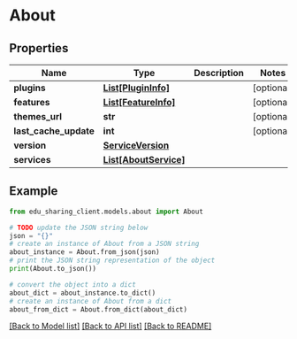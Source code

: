 # About


## Properties

Name | Type | Description | Notes
------------ | ------------- | ------------- | -------------
**plugins** | [**List[PluginInfo]**](PluginInfo.md) |  | [optional] 
**features** | [**List[FeatureInfo]**](FeatureInfo.md) |  | [optional] 
**themes_url** | **str** |  | [optional] 
**last_cache_update** | **int** |  | [optional] 
**version** | [**ServiceVersion**](ServiceVersion.md) |  | 
**services** | [**List[AboutService]**](AboutService.md) |  | 

## Example

```python
from edu_sharing_client.models.about import About

# TODO update the JSON string below
json = "{}"
# create an instance of About from a JSON string
about_instance = About.from_json(json)
# print the JSON string representation of the object
print(About.to_json())

# convert the object into a dict
about_dict = about_instance.to_dict()
# create an instance of About from a dict
about_from_dict = About.from_dict(about_dict)
```
[[Back to Model list]](../README.md#documentation-for-models) [[Back to API list]](../README.md#documentation-for-api-endpoints) [[Back to README]](../README.md)


